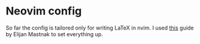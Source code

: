 # Neovim config

So far the config is tailored only for writing LaTeX in nvim. I used [this](https://www.ejmastnak.com/tutorials/vim-latex/intro/) guide by Elijan Mastnak to set everything up.
